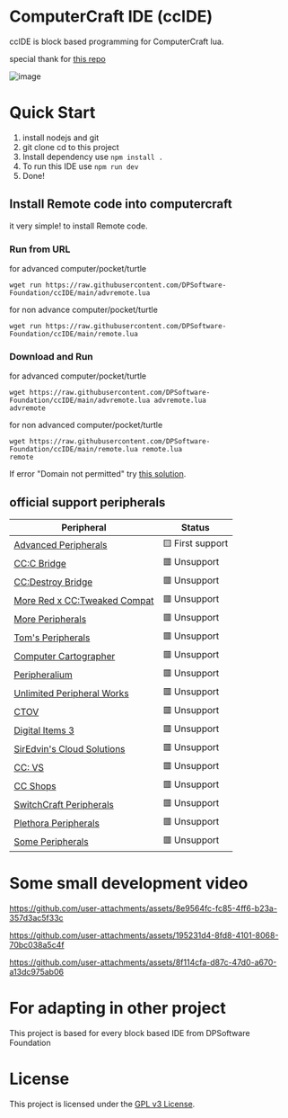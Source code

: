 # ComputerCraft IDE (ccIDE)
ccIDE is block based programming for ComputerCraft lua.

special thank for [this repo](https://github.com/Mirka1405/ccblockly)

![image](https://github.com/user-attachments/assets/57c3f2b4-793b-4136-b503-6569bb577eae)

# Quick Start
1. install nodejs and git
2. git clone cd to this project 
3. Install dependency use `npm install .`
4. To run this IDE use `npm run dev`
5. Done!

## Install Remote code into computercraft
it very simple! to install Remote code.
### Run from URL
for advanced computer/pocket/turtle
```
wget run https://raw.githubusercontent.com/DPSoftware-Foundation/ccIDE/main/advremote.lua
```
for non advance computer/pocket/turtle
```
wget run https://raw.githubusercontent.com/DPSoftware-Foundation/ccIDE/main/remote.lua
```
### Download and Run
for advanced computer/pocket/turtle
```
wget https://raw.githubusercontent.com/DPSoftware-Foundation/ccIDE/main/advremote.lua advremote.lua
advremote
```
for non advanced computer/pocket/turtle
```
wget https://raw.githubusercontent.com/DPSoftware-Foundation/ccIDE/main/remote.lua remote.lua
remote
```
If error "Domain not permitted" try [this solution](https://github.com/cc-tweaked/CC-Tweaked/discussions/626#discussioncomment-241924).

## official support peripherals
| Peripheral | Status 
|------------|--------
|[Advanced Peripherals](https://www.curseforge.com/minecraft/mc-mods/advanced-peripherals) | 🟨 First support
|[CC:C Bridge](https://www.curseforge.com/minecraft/mc-mods/cccbridge) | 🟥 Unsupport
|[CC:Destroy Bridge](https://www.curseforge.com/minecraft/mc-mods/ccdbridge) | 🟥 Unsupport
|[More Red x CC:Tweaked Compat](https://www.curseforge.com/minecraft/mc-mods/more-red-x-cc-tweaked-compat) | 🟥 Unsupport
|[More Peripherals](https://www.curseforge.com/minecraft/mc-mods/more-peripherals) | 🟥 Unsupport
|[Tom's Peripherals](https://www.curseforge.com/minecraft/mc-mods/toms-peripherals) | 🟥 Unsupport
|[Computer Cartographer](https://modrinth.com/mod/computer-cartographer) | 🟥 Unsupport
|[Peripheralium](https://modrinth.com/mod/peripheralium) | 🟥 Unsupport
|[Unlimited Peripheral Works](https://modrinth.com/mod/unlimitedperipheralworks) | 🟥 Unsupport
|[CTOV](https://modrinth.com/datapack/ctov-advanced-peripheral-compat) | 🟥 Unsupport
|[Digital Items 3](https://modrinth.com/mod/digital-items-3) | 🟥 Unsupport
|[SirEdvin's Cloud Solutions](https://modrinth.com/mod/cloud-solutions) | 🟥 Unsupport
|[CC: VS](https://modrinth.com/mod/cc-vs) | 🟥 Unsupport
|[CC Shops](https://modrinth.com/mod/cc-shops) | 🟥 Unsupport
|[SwitchCraft Peripherals](https://www.curseforge.com/minecraft/mc-mods/sc-peripherals) | 🟥 Unsupport
|[Plethora Peripherals](https://www.curseforge.com/minecraft/mc-mods/plethora-peripherals) | 🟥 Unsupport
|[Some Peripherals](https://modrinth.com/mod/some-peripherals) | 🟥 Unsupport

# Some small development video

https://github.com/user-attachments/assets/8e9564fc-fc85-4ff6-b23a-357d3ac5f33c

https://github.com/user-attachments/assets/195231d4-8fd8-4101-8068-70bc038a5c4f

https://github.com/user-attachments/assets/8f114cfa-d87c-47d0-a670-a13dc975ab06

# For adapting in other project
This project is based for every block based IDE from DPSoftware Foundation

# License 
This project is licensed under the [GPL v3 License](https://github.com/DPSoftware-Foundation/ccIDE/blob/main/LICENSE).
